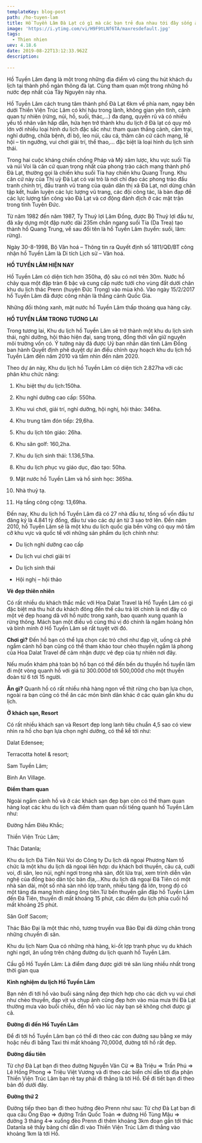 ```yaml
---
templateKey: blog-post
path: /ho-tuyen-lam
title: Hồ Tuyền Lâm Đà Lạt có gì mà các bạn trẻ đua nhau tới đây sống ảo
image: 'https://i.ytimg.com/vi/H9F9tLNf6TA/maxresdefault.jpg' 
tags:
  - Thien nhien
uev: 4.18.6
date: 2019-08-22T13:12:33.962Z
description:
 
---
```


Hồ Tuyền Lâm đang là một trong những địa điểm vô cùng thu hút khách du lịch tại thành phố ngàn thông đà lạt. Cùng tham quan một trong những hồ nước đẹp nhất của Tây Nguyên này nha.

Hồ Tuyền Lâm cách trung tâm thành phố Đà Lạt 6km về phía nam, ngay bên dưới Thiền Viện Trúc Lâm có khí hậu trong lành, không gian yên tĩnh, cảnh quan tự nhiên (rừng, núi, hồ, suối, thác,…) đa dạng, quyến rũ và có nhiều yếu tố nhân văn hấp dẫn, hứa hẹn trở thành khu du lịch ở Đà lạt có quy mô lớn với nhiều loại hình du lịch đặc sắc như: tham quan thắng cảnh, cắm trại, nghỉ dưỡng, chữa bệnh, đi bộ, leo núi, câu cá, thăm căn cứ cách mạng, lễ hội – tín ngưỡng, vui chơi giải trí, thể thao,… đặc biệt là loại hình du lịch sinh thái.


Trong hai cuộc kháng chiến chống Pháp và Mỹ xâm lược, khu vực suối Tía và núi Voi là căn cứ quan trọng nhất của phong trào cách mạng thành phố Đà Lạt, thường gọi là chiến khu suối Tía hay chiến khu Quang Trung. Khu căn cứ này của Thị uỷ Đà Lạt có vai trò là nơi chỉ đạo các phong trào đấu tranh chính trị, đấu tranh vũ trang của quân dân thị xã Đà Lạt, nơi dừng chân tập kết, huấn luyện các lực lượng vũ trang, các đội công tác, là bàn đạp để các lực lượng tấn công vào Đà Lạt và cơ động đánh địch ở các mặt trận trong tỉnh Tuyên Đức.


Từ năm 1982 đến năm 1987, Ty Thuỷ lợi Lâm Đồng, được Bộ Thuỷ lợi đầu tư, đã xây dựng một đập nước dài 235m chắn ngang suối Tía (Da Trea) tạo thành hồ Quang Trung, về sau đổi tên là hồ Tuyền Lâm (tuyền: suối, lâm: rừng).

Ngày 30-8-1998, Bộ Văn hoá – Thông tin ra Quyết định số 1811/QĐ/BT công nhận hồ Tuyền Lâm là Di tích Lịch sử – Văn hoá.


**HỒ TUYỀN LÂM HIỆN NAY**

Hồ Tuyền Lâm có diện tích hơn 350ha, độ sâu có nơi trên 30m. Nước hồ chảy qua một đập tràn 6 bậc và cung cấp nước tưới cho vùng đất dưới chân khu du lịch thác Prenn (huyện Đức Trọng) vào mùa khô. Vào ngày 15/2/2017 hồ Tuyền Lâm đã được công nhận là thắng cảnh Quốc Gia.


Những đồi thông xanh, mặt nước hồ Tuyền Lâm thấp thoáng qua hàng cây.


**HỒ TUYỀN LÂM TRONG TƯƠNG LAI**

Trong tương lai, Khu du lịch hồ Tuyền Lâm sẽ trở thành một khu du lịch sinh thái, nghỉ dưỡng, hội thảo hiện đại, sang trọng, đồng thời vẫn giữ nguyên môi trường vốn có. Ý tưởng này đã được Uỷ ban nhân dân tỉnh Lâm Đồng ban hành Quyết định phê duyệt dự án điều chỉnh quy hoạch khu du lịch hồ Tuyền Lâm đến năm 2010 và tầm nhìn đến năm 2020.


Theo dự án này, Khu du lịch hồ Tuyền Lâm có diện tích 2.827ha với các phân khu chức năng:

1. Khu biệt thự du lịch:150ha.

2. Khu nghỉ dưỡng cao cấp: 550ha.

3. Khu vui chơi, giải trí, nghỉ dưỡng, hội nghị, hội thảo: 346ha.

4. Khu trung tâm đón tiếp: 29,6ha.

5. Khu du lịch tôn giáo: 26ha.

6. Khu sân golf: 160,2ha.

7. Khu du lịch sinh thái: 1.136,51ha.

8. Khu du lịch phục vụ giáo dục, đào tạo: 50ha.

9. Mặt nước hồ Tuyền Lâm và hồ sinh học: 365ha.

10. Nhà thuỷ tạ.

11. Hạ tầng công cộng: 13,69ha.


Đến nay, Khu du lịch hồ Tuyền Lâm đã có 27 nhà đầu tư, tổng số vốn đầu tư đăng ký là 4.841 tỷ đồng, đầu tư vào các dự án từ 3 sao trở lên. Đến năm 2010, hồ Tuyền Lâm sẽ là một khu du lịch quốc gia bền vững có quy mô tầm cỡ khu vực và quốc tế với những sản phẩm du lịch chính như:

* Du lịch nghỉ dưỡng cao cấp

* Du lịch vui chơi giải trí

* Du lịch sinh thái

* Hội nghị – hội thảo

**Vẻ đẹp thiên nhiên**

Có rất nhiều du khách thắc mắc với Hoa Dalat Travel là Hồ Tuyền Lâm có gì đặc biệt mà thu hút du khách đông đến thế câu trả lời chính là nơi đây có một vẻ đẹp hoang dã với hồ nước trong xanh, bao quanh xung quanh là rừng thông. Mách bạn một điều vô cùng thú vị đó chính là ngắm hoàng hôn và bình minh ở Hồ Tuyền Lâm sẽ rất tuyệt vời đó.

**Chơi gì?**
Đến hồ bạn có thể lựa chọn các trò chơi như đạp vịt, uống cà phê ngắm cảnh hồ bạn cũng có thể tham khảo tour chèo thuyền ngắm lá phong của Hoa Dalat Travel để cảm nhận được vẻ đẹp của tự nhiên nơi đây.

Nếu muốn khám phá toàn bộ hồ bạn có thể đến bến du thuyền hồ tuyền lâm đi một vòng quanh hồ với giá từ 300.000đ tới 500,000đ cho một thuyền đoàn từ 6 tới 15 người.

**Ăn gì?**
Quanh hồ có rất nhiều nhà hàng ngon về thịt rừng cho bạn lựa chọn, ngoài ra bạn cũng có thể ăn các món bình dân khác ở các quán gần khu du lịch.

**Ở khách sạn, Resort**

Có rất nhiều khách sạn và Resort đẹp long lanh tiêu chuẩn 4,5 sao có view nhìn ra hồ cho bạn lựa chọn nghỉ dưỡng, có thể kể tới như:

Dalat Edensee;

Terracotta hotel & resort;

Sam Tuyền Lâm;

Bình An Village.

**Điểm tham quan**

Ngoài ngắm cảnh hồ và ở các khách sạn đẹp bạn còn có thể tham quan hàng loạt các khu du lịch và điểm tham quan nổi tiếng quanh hồ Tuyền Lâm như:

Đường hầm Điêu Khắc;

Thiền Viện Trúc Lâm;

Thác Datanla;

Khu du lịch Đá Tiên Núi Voi do Công ty Du lịch dã ngoại Phương Nam tổ chức là một khu du lịch dã ngoại liên hợp: du khách bơi thuyền, câu cá, cưỡi voi, đi săn, leo núi, nghỉ ngơi trong nhà sàn, đốt lửa trại, xem trình diễn văn nghệ của đồng bào dân tộc bản địa,…Khu du lịch dã ngoại Đá Tiên có một nhà sàn dài, một số nhà sàn nhỏ lợp tranh, nhiều tảng đá lớn, trong đó có một tảng đá mang hình dáng ông tiên.Từ bến thuyền gần đập hồ Tuyền Lâm đến Đá Tiên, thuyền đi mất khoảng 15 phút, các điểm du lịch phía cuối hồ mất khoảng 25 phút.

Sân Golf Sacom;

Thác Bảo Đại là một thác nhỏ, tương truyền vua Bảo Đại đã dừng chân trong những chuyến đi săn.

Khu du lịch Nam Qua có những nhà hàng, ki-ốt lợp tranh phục vụ du khách nghi ngơi, ăn uống trên chặng đường du lịch quanh hồ Tuyền Lâm.

Cầu gỗ Hồ Tuyền Lâm: Là điểm đang được giới trẻ săn lùng nhiều nhất trong thời gian qua

**Kinh nghiệm du lịch Hồ Tuyền Lâm**

Bạn nên đi tới hồ vào buổi sáng nắng đẹp thích hợp cho các dịch vụ vui chơi như chèo thuyền, đạp vịt và chụp ảnh cũng đẹp hơn vào mùa mưa thì Đà Lạt thường mưa vào buổi chiều, đến hồ vào lúc này bạn sẽ không chơi được gì cả.



**Đường đi đến Hồ Tuyền Lâm**

Để đi tới hồ Tuyền Lâm bạn có thể đi theo các con đường sau bằng xe máy hoặc nếu đi bằng Taxi thì mất khoảng 70,000đ, đường tới hồ rất đẹp.

**Đường đầu tiên**

Từ chợ Đà Lạt bạn đi theo đường Nguyễn Văn Cừ => Bà Triệu => Trần Phú => Lê Hồng Phong => Triệu Việt Vương và đi theo các biển chỉ dẫn tới địa phận Thiền Viện Trúc Lâm bạn rẽ tay phải đi thẳng là tới Hồ. Để đi tiết bạn đi theo bản đồ dưới đây.

**Đường thứ 2**

Đường tiếp theo bạn đi theo hướng đèo Prenn như sau: Từ chợ Đà Lạt bạn đi qua cầu Ông Đạo => đường Trần Quốc Toản => đường Hồ Tùng Mậu => đường 3 tháng 4=> xuống đèo Prenn đi thêm khoảng 3km đoạn gần tới thác Datanla sẽ thấy bảng chỉ dẫn đi vào Thiền Viện Trúc Lâm đi thẳng vào khoảng 1km là tới Hồ.